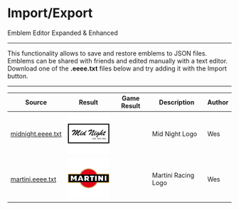 # Import/Export

Emblem Editor Expanded & Enhanced

------------------------------------------------------------------------------------------------------------------------

This functionality allows to save and restore emblems to JSON files.
Emblems can be shared with friends and edited manually with a text editor.
Download one of the **.eeee.txt** files below and try adding it with the Import button.

------------------------------------------------------------------------------------------------------------------------

| Source                                 | Result            | Game Result       | Description         | Author        |
|----------------------------------------|-------------------|-------------------|---------------------|---------------|
| [midnight.eeee.txt](midnight.eeee.txt) | ![](midnight.png) | [](midnight.jpg)  | Mid Night Logo      | Wes           |
| [martini.eeee.txt](martini.eeee.txt)   | ![](martini.png)  | [](martini.jpg)   | Martini Racing Logo | Wes           |
